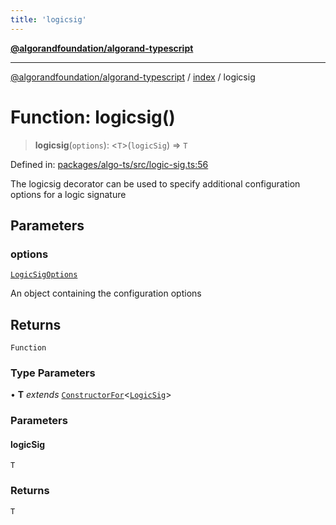 ```yaml
---
title: 'logicsig'
---
```


[**@algorandfoundation/algorand-typescript**](../../README.md)

---

[@algorandfoundation/algorand-typescript](../../README.md) / [index](../README.md) / logicsig

# Function: logicsig()

> **logicsig**(`options`): \<`T`\>(`logicSig`) => `T`

Defined in: [packages/algo-ts/src/logic-sig.ts:56](https://github.com/algorandfoundation/puya-ts/blob/main/packages/algo-ts/src/logic-sig.ts#L56)

The logicsig decorator can be used to specify additional configuration options for a logic signature

## Parameters

### options

[`LogicSigOptions`](../-internal-/type-aliases/LogicSigOptions.md)

An object containing the configuration options

## Returns

`Function`

### Type Parameters

• **T** _extends_ [`ConstructorFor`](../-internal-/type-aliases/ConstructorFor.md)\<[`LogicSig`](../classes/LogicSig.md)\>

### Parameters

#### logicSig

`T`

### Returns

`T`
